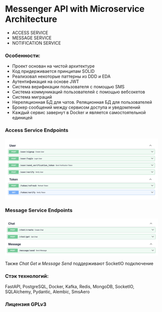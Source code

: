 # Messenger API with Microservice Architecture

- ACCESS SERVICE
- MESSAGE SERVICE
- NOTIFICATION SERVICE

### Особенности:
- Проект основан на чистой архитектуре
- Код придерживается принципам SOLID
- Реализовал некоторые паттерны из DDD и EDA
- Аутентификация на основе JWT 
- Система верификации пользователя с помощью SMS 
- Система коммуникаций пользователей с помощью вебсокетов
- Система миграций
- Нереляционная БД для чатов. Реляционная БД для пользователей
- Брокер сообщений между сервисом доступа и уведомлений
- Каждый сервис завернут в Docker и является самостоятельной единицей


### Access Service Endpoints
![access](docs/access.png)


### Message Service Endpoints
![message](docs/message.png)

Также *Chat Get* и *Message Send* поддерживают SocketIO подключение


### Стэк технологий:
FastAPI, PostgreSQL, Docker, Kafka, Redis, MongoDB, SocketIO, SQLAlchemy, Pydantic, Alembic, SmsAero

### Лицензия GPLv3

